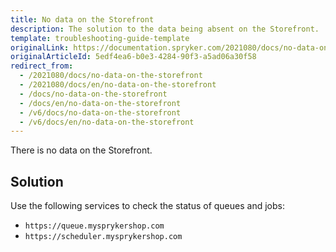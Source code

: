 ```yaml
---
title: No data on the Storefront
description: The solution to the data being absent on the Storefront.
template: troubleshooting-guide-template
originalLink: https://documentation.spryker.com/2021080/docs/no-data-on-the-storefront
originalArticleId: 5edf4ea6-b0e3-4284-90f3-a5ad06a30f58
redirect_from:
  - /2021080/docs/no-data-on-the-storefront
  - /2021080/docs/en/no-data-on-the-storefront
  - /docs/no-data-on-the-storefront
  - /docs/en/no-data-on-the-storefront
  - /v6/docs/no-data-on-the-storefront
  - /v6/docs/en/no-data-on-the-storefront
---
```


There is no data on the Storefront.

## Solution

Use the following services to check the status of queues and jobs:

* `https://queue.mysprykershop.com`
* `https://scheduler.mysprykershop.com`
